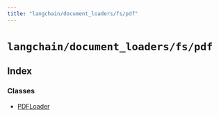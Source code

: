```yaml
---
title: "langchain/document_loaders/fs/pdf"
---
```


# `langchain/document_loaders/fs/pdf`

## Index

### Classes

- [PDFLoader](classes/PDFLoader.md)
